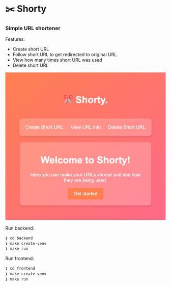 # ✂️ Shorty


### Simple URL shortener


Features:
- Create short URL
- Follow short URL to get redirected to original URL
- View how many times short URL was used
- Delete short URL

![this is supposed to be screenshot](https://raw.githubusercontent.com/DimaYurchenko/shorty/main/shorty.png)


Run backend:

```bash
❯ cd backend
❯ make create-venv
❯ make run
```

Run frontend:

```bash
❯ cd frontend 
❯ make create-venv
❯ make run
```